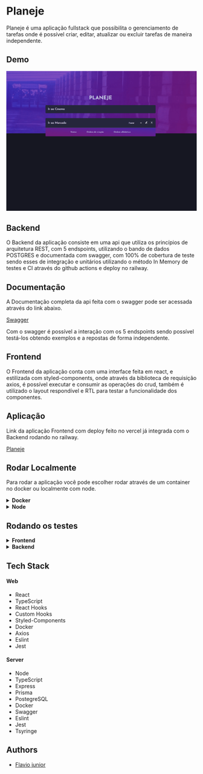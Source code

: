 # Planeje

Planeje é uma aplicação fullstack que possibilita o gerenciamento de tarefas onde é possível criar, editar, atualizar ou excluir tarefas de maneira independente.

## Demo

![](./Planeje.gif)

## Backend

O Backend da aplicação consiste em uma api que utiliza os princípios de arquitetura REST, com 5 endspoints, utilizando o bando de dados POSTGRES e documentada com swagger, com 100% de cobertura de teste sendo esses de integração e unitários utilizando o método In Memory de testes e CI através do github actions e deploy no railway.

## Documentação

A Documentação completa da api feita com o swagger pode ser acessada através do link abaixo.

[Swagger](https://projete-production.up.railway.app/api-docs/)

Com o swagger é possível a interação com os 5 endspoints sendo possível testá-los obtendo exemplos e a repostas de forma independente.

## Frontend

O Frontend da aplicação conta com uma interface feita em react, e estilizada com styled-components, onde através da biblioteca de requisição axios, é possível executar e consumir as operações do crud, também é utilizado o layout respondível e RTL para testar a funcionalidade dos componentes.

## Aplicação

Link da aplicação Frontend com deploy feito no vercel já integrada com o Backend rodando no railway.

[Planeje](https://planeje.vercel.app/)

## Rodar Localmente

Para rodar a aplicação você pode escolher rodar através de um container no docker ou localmente com node.

<details>
<summary><b>Docker</b></summary>

## Pré-Requisitos

Para rodar a aplicação é necessário ter instalado corretamente o [Docker](https://docs.docker.com/get-docker/) e o [Docker-Compose](https://docs.docker.com/compose/install/).

## Rodando no Docker

Clone o projeto

```bash
  git clone git@github.com:fpdsjr/Projete.git
```

Navegue até o diretório do projeto

```bash
  cd Projete
```

Rode a aplicação no docker

```bash
  docker-compose up -d --build
```

Apos conclusão da montagem do container a aplicação vai estar disponível nos endereços abaixo:

```bash
  Backend: http://localhost:3333
  Frontend: http://localhost:3000
```

</details>

<details>
<summary><b>Node</b></summary>

## Pré-Requisitos

Para rodar a aplicação é necessário ter instalado o [Node](https://nodejs.org/en/) e um banco de dados funcionando [PostgreSQL](https://www.postgresql.org/)

## Rodando no Node

O Projeto conta com um repositório monorepo, então para tudo funcionar corretamente precisamos ligar o Frontend e o Backend de maneira independente, siga os passos abaixo.

Clone o projeto

```bash
  git clone git@github.com:fpdsjr/Projete.git
```

Navegue até o diretório do projeto

```bash
  cd Projete
```

Entre no diretório server para ligar o Backend

```bash
  cd server
```

Instalando as dependências

```bash
  yarn
```

Rodando Localmente

```bash
  yarn start
```

Pronto agora temos o Backend rodando

```bash
  Backend: http://localhost:3333
```

## Vamos para a parte do Frontend.

Volte de diretório para a raiz do projeto

```bash
  cd ..
```

Entre no diretório onde esta contido o frontend

```bash
  cd web
```

Instalando as dependências

```bash
  yarn
```

Ligando o frontend

```bash
  yarn start
```

Agora com o Frontend Ligado temos a aplicação funcionado já integrada com o Backend e funcionando

```bash
  Frontend: http://localhost:3000
```

</details>

## Rodando os testes

<details>
<summary><b>Frontend</b></summary>

Entre no diretório web

```bash
  cd web
```

Instalando as dependências

```bash
  yarn
```

Rodando os testes

```bash
  yarn test
```

</details>

<details>
<summary><b>Backend</b></summary>

Entre no diretório web

```bash
  cd server
```

Instalando as dependências

```bash
  yarn
```

Rodando os testes

```bash
  yarn test
```

</details>

## Tech Stack

#### Web

- React
- TypeScript
- React Hooks
- Custom Hooks
- Styled-Components
- Docker
- Axios
- Eslint
- Jest

#### Server

- Node
- TypeScript
- Express
- Prisma
- PostegreSQL
- Docker
- Swagger
- Eslint
- Jest
- Tsyringe

## Authors

- [Flavio junior](https://github.com/fpdsjr)
